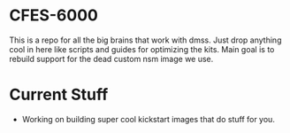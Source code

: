 # CFES-6000
This is a repo for all the big brains that work with dmss. Just drop anything cool in here like scripts and guides for optimizing the kits. Main goal is to rebuild support for the dead custom nsm image we use. 

# Current Stuff 
- Working on building super cool kickstart images that do stuff for you. 
